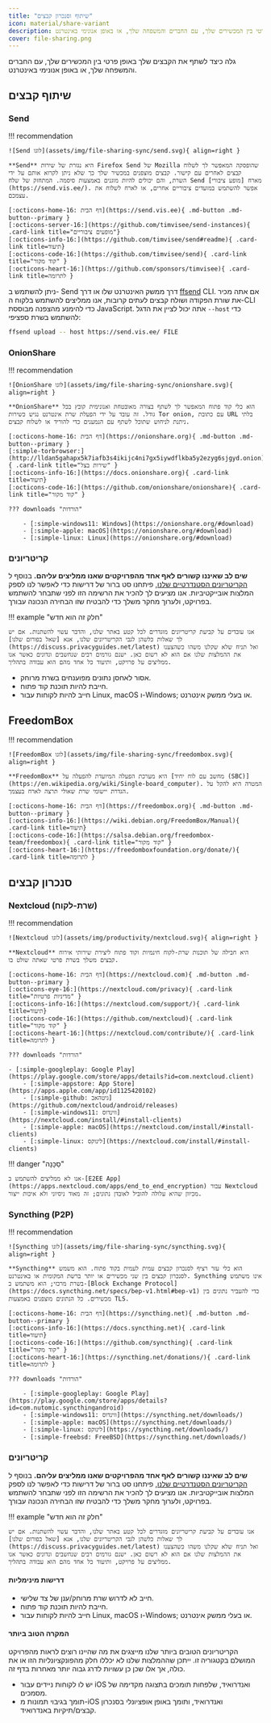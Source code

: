 ```yaml
---
title: "שיתוף וסנכרון קבצים"
icon: material/share-variant
description: גלה כיצד לשתף את הקבצים שלך באופן פרטי בין המכשירים שלך, עם החברים והמשפחה שלך, או באופן אנונימי באינטרנט.
cover: file-sharing.png
---
```


גלה כיצד לשתף את הקבצים שלך באופן פרטי בין המכשירים שלך, עם החברים והמשפחה שלך, או באופן אנונימי באינטרנט.

## שיתוף קבצים

### Send

!!! recommendation

    ![Send לוגו](assets/img/file-sharing-sync/send.svg){ align=right }
    
    **Send** היא נגזרת של שירות Firefox Send של Mozilla שהופסקה המאפשר לך לשלוח קבצים לאחרים עם קישור. קבצים מוצפנים במכשיר שלך כך שלא ניתן לקרוא אותם על ידי השרת, והם יכולים להיות מוגנים באמצעות סיסמה. המתחזק של שלח Send מארח [מופע ציבורי](https://send.vis.ee/). אפשר להשתמש במועדים ציבוריים אחרים, או לארח לשלוח את עצמכם.
    
    [:octicons-home-16: דף הבית](https://send.vis.ee){ .md-button .md-button--primary }
    [:octicons-server-16:](https://github.com/timvisee/send-instances){ .card-link title="מופעים ציבוריים"}
    [:octicons-info-16:](https://github.com/timvisee/send#readme){ .card-link title=תיעוד}
    [:octicons-code-16:](https://github.com/timvisee/send){ .card-link title="קוד מקור" }
    [:octicons-heart-16:](https://github.com/sponsors/timvisee){ .card-link title=לתרומה }

ניתן להשתמש ב- Send דרך ממשק האינטרנט שלו או דרך [ffsend](https://github.com/timvisee/ffsend) CLI. אם אתה מכיר את שורת הפקודה ושולח קבצים לעתים קרובות, אנו ממליצים להשתמש בלקוח ה-CLI כדי להימנע מהצפנה מבוססת JavaScript. אתה יכול לציין את הדגל `--host` כדי להשתמש בשרת ספציפי:

```bash
ffsend upload -- host https://send.vis.ee/ FILE
```

### OnionShare

!!! recommendation

    ![OnionShare לוגו](assets/img/file-sharing-sync/onionshare.svg){ align=right }
    
    **OnionShare** הוא כלי קוד פתוח המאפשר לך לשתף בצורה מאובטחת ואנונימית קובץ בכל גודל. זה עובד על ידי הפעלת שרת אינטרנט נגיש כשירות Tor onion, עם כתובת URL בלתי ניתנת לניחוש שתוכל לשתף עם הנמענים כדי להוריד או לשלוח קבצים.
    
    [:octicons-home-16: דף הבית](https://onionshare.org){ .md-button .md-button--primary }
    [:simple-torbrowser:](http://lldan5gahapx5k7iafb3s4ikijc4ni7gx5iywdflkba5y2ezyg6sjgyd.onion){ .card-link title="שירות בצל" }
    [:octicons-info-16:](https://docs.onionshare.org){ .card-link title=תיעוד}
    [:octicons-code-16:](https://github.com/onionshare/onionshare){ .card-link title="קוד מקור" }
    
    ??? downloads "הורדות"
    
        - [:simple-windows11: Windows](https://onionshare.org/#download)
        - [:simple-apple: macOS](https://onionshare.org/#download)
        - [:simple-linux: Linux](https://onionshare.org/#download)

### קריטריונים

**שים לב שאיננו קשורים לאף אחד מהפרויקטים שאנו ממליצים עליהם.** בנוסף ל [הקריטריונים הסטנדרטיים שלנו](about/criteria.md), פיתחנו סט ברור של דרישות כדי לאפשר לנו לספק המלצות אובייקטיביות. אנו מציעים לך להכיר את הרשימה הזו לפני שתבחר להשתמש בפרויקט, ולערוך מחקר משלך כדי להבטיח שזו הבחירה הנכונה עבורך.

!!! example "חלק זה הוא חדש"

    אנו עובדים על קביעת קריטריונים מוגדרים לכל קטע באתר שלנו, והדבר עשוי להשתנות. אם יש לך שאלות כלשהן לגבי הקריטריונים שלנו, אנא [שאל בפורום שלנו](https://discuss.privacyguides.net/latest) ואל תניח שלא שקלנו משהו כשהצענו את ההמלצות שלנו אם הוא לא רשום כאן. ישנם גורמים רבים שנחשבים ונדונים כאשר אנו ממליצים על פרויקט, ותיעוד כל אחד מהם הוא עבודה בתהליך.

- אסור לאחסן נתונים מפוענחים בשרת מרוחק.
- חייבת להיות תוכנת קוד פתוח.
- חייב להיות לקוחות עבור Linux, macOS ו-Windows; או בעלי ממשק אינטרנט.

## FreedomBox

!!! recommendation

    ![FreedomBox לוגו](assets/img/file-sharing-sync/freedombox.svg){ align=right }
    
    **FreedomBox** היא מערכת הפעלה המיועדת להפעלה על [מחשב עם לוח יחיד (SBC)](https://en.wikipedia.org/wiki/Single-board_computer). המטרה היא להקל על הגדרת יישומי שרת שאולי תרצה לארח בעצמך.
    
    [:octicons-home-16: דף הבית](https://freedombox.org){ .md-button .md-button--primary }
    [:octicons-info-16:](https://wiki.debian.org/FreedomBox/Manual){ .card-link title=תיעוד}
    [:octicons-code-16:](https://salsa.debian.org/freedombox-team/freedombox){ .card-link title="קוד מקור" }
    [:octicons-heart-16:](https://freedomboxfoundation.org/donate/){ .card-link title=לתרומה }

## סנכרון קבצים

### Nextcloud (שרת-לקוח)

!!! recommendation

    ![Nextcloud לוגו](assets/img/productivity/nextcloud.svg){ align=right }
    
    **Nextcloud** היא חבילה של תוכנות שרת-לקוח חינמיות וקוד פתוח ליצירת שירותי אירוח קבצים משלך בשרת פרטי שאתה שולט בו.
    
    [:octicons-home-16: דף הבית](https://nextcloud.com){ .md-button .md-button--primary }
    [:octicons-eye-16:](https://nextcloud.com/privacy){ .card-link title="מדיניות פרטיות" }
    [:octicons-info-16:](https://nextcloud.com/support/){ .card-link title=תיעוד}
    [:octicons-code-16:](https://github.com/nextcloud){ .card-link title="קוד מקור" }
    [:octicons-heart-16:](https://nextcloud.com/contribute/){ .card-link title=לתרומה }
    
    ??? downloads "הורדות"
    
    - [:simple-googleplay: Google Play](https://play.google.com/store/apps/details?id=com.nextcloud.client)
        - [:simple-appstore: App Store](https://apps.apple.com/app/id1125420102)
        - [:simple-github: גיטהאב](https://github.com/nextcloud/android/releases)
        - [:simple-windows11: ווינדוס](https://nextcloud.com/install/#install-clients)
        - [:simple-apple: macOS](https://nextcloud.com/install/#install-clients)
        - [:simple-linux: לינוקס](https://nextcloud.com/install/#install-clients)

!!! danger "סַכָּנָה"

    אנו לא ממליצים להשתמש ב-[E2EE App](https://apps.nextcloud.com/apps/end_to_end_encryption) עבור Nextcloud מכיוון שהיא עלולה להוביל לאובדן נתונים; זה מאוד ניסיוני ולא איכות ייצור.

### Syncthing (P2P)

!!! recommendation

    ![Syncthing לוגו](assets/img/file-sharing-sync/syncthing.svg){ align=right }
    
    **Syncthing** הוא כלי עזר רציף לסנכרון קבצים עמית לעמית בקוד פתוח. הוא משמש לסנכרון קבצים בין שני מכשירים או יותר ברשת המקומית או באינטרנט. Syncthing אינו משתמש בשרת מרכזי; הוא משתמש ב-[Block Exchange Protocol](https://docs.syncthing.net/specs/bep-v1.html#bep-v1) כדי להעביר נתונים בין מכשירים. כל הנתונים מוצפנים באמצעות TLS.
    
    [:octicons-home-16: דף הבית](https://syncthing.net){ .md-button .md-button--primary }
    [:octicons-info-16:](https://docs.syncthing.net){ .card-link title=תיעוד}
    [:octicons-code-16:](https://github.com/syncthing){ .card-link title="קוד מקור" }
    [:octicons-heart-16:](https://syncthing.net/donations/){ .card-link title=לתרומה }
    
    ??? downloads "הורדות"
    
        - [:simple-googleplay: Google Play](https://play.google.com/store/apps/details?id=com.nutomic.syncthingandroid)
        - [:simple-windows11: ווינדוס](https://syncthing.net/downloads/)
        - [:simple-apple: macOS](https://syncthing.net/downloads/)
        - [:simple-linux: לינוקס](https://syncthing.net/downloads/)
        - [:simple-freebsd: FreeBSD](https://syncthing.net/downloads/)

### קריטריונים

**שים לב שאיננו קשורים לאף אחד מהפרויקטים שאנו ממליצים עליהם.** בנוסף ל [הקריטריונים הסטנדרטיים שלנו](about/criteria.md), פיתחנו סט ברור של דרישות כדי לאפשר לנו לספק המלצות אובייקטיביות. אנו מציעים לך להכיר את הרשימה הזו לפני שתבחר להשתמש בפרויקט, ולערוך מחקר משלך כדי להבטיח שזו הבחירה הנכונה עבורך.

!!! example "חלק זה הוא חדש"

    אנו עובדים על קביעת קריטריונים מוגדרים לכל קטע באתר שלנו, והדבר עשוי להשתנות. אם יש לך שאלות כלשהן לגבי הקריטריונים שלנו, אנא [שאל בפורום שלנו](https://discuss.privacyguides.net/latest) ואל תניח שלא שקלנו משהו כשהצענו את ההמלצות שלנו אם הוא לא רשום כאן. ישנם גורמים רבים שנחשבים ונדונים כאשר אנו ממליצים על פרויקט, ותיעוד כל אחד מהם הוא עבודה בתהליך.

#### דרישות מינימליות

- חייב לא לדרוש שרת מרוחק/ענן של צד שלישי.
- חייבת להיות תוכנת קוד פתוח.
- חייב להיות לקוחות עבור Linux, macOS ו-Windows; או בעלי ממשק אינטרנט.

#### המקרה הטוב ביותר

הקריטריונים הטובים ביותר שלנו מייצגים את מה שהיינו רוצים לראות מהפרויקט המושלם בקטגוריה זו. ייתכן שההמלצות שלנו לא יכללו חלק מהפונקציונליות הזו או את כולה, אך אלו שכן כן עשויות לדרג גבוה יותר מאחרות בדף זה.

- יש לו לקוחות ניידים עבור iOS ואנדרואיד, שלפחות תומכים בתצוגה מקדימה של מסמכים.
- תומך בגיבוי תמונות מ-iOS ואנדרואיד, ותומך באופן אופציונלי בסנכרון קבצים/תיקיות באנדרואיד.
